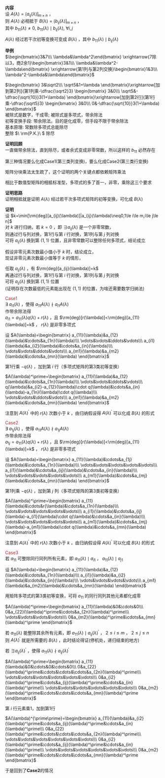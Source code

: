 **内容**  
设 $A(\lambda)=\lgroup a_{ij}(\lambda)\rgroup_{m\times n}$ ，  
则 $A(\lambda)$ 必相抵于 $B(\lambda)=\lgroup b_{ij}(\lambda)\rgroup_{m\times n}$ ，  
其中 $b_{11}(\lambda)\neq0,\ b_{11}(\lambda)\mid b_{ij}(\lambda),\ \forall i,j$  
  
$A(\lambda)$ 经过若干次初等变换可变成 $B(\lambda)$ ，其中 $b_{11}(\lambda)\mid b_{ij}(\lambda)$  
  
**举例**  
$\begin{bmatrix}3&7\\\ \lambda&\lambda^2\end{bmatrix}  
\xrightarrow{7除以3，商2余1}\begin{bmatrix}3&1\\\ \lambda&\lambda^2-\lambda\end{bmatrix}  
\xrightarrow{第1列与第2列交换}\begin{bmatrix}1&3\\\ \lambda^2-\lambda&\lambda\end{bmatrix}$  
  
$\begin{bmatrix}  
3&\sqrt2\\\  
\sqrt5&1+\lambda  
\end{bmatrix}\xrightarrow[加到第2列]{第1列乘-\dfrac{\sqrt2}3}  
\begin{bmatrix}  
3&0\\\  
\sqrt5&-\dfrac{\sqrt{10}}3(1+\lambda)  
\end{bmatrix}\xrightarrow[加到第2行]{第1行乘-\dfrac{\sqrt5}3}  
\begin{bmatrix}  
3&0\\\  
0&-\dfrac{\sqrt{10}}3(1+\lambda)  
\end{bmatrix}$  
被除式是数字，干成零; 被除式是多项式，带余除法  
初等变换手段: 带余除法，目的是化成零，但手段不限于带余除法  
基本原理: 常数除多项式总能除尽  
整除 $\ \rm{P.K.}\ $ 除尽  
  
**证明回顾**  
一直做带余除法，直到除尽，或者余式变成非零常数，所以这样的 $b_{11}$ 必然存在  
  
第三种情况要么化成Case1(第三类列变换)，要么化成Case2(第三类行变换)  
  
矩阵分块乘法太生疏了，这个证明的两个关键点都依赖矩阵乘法  
  
相比于数值型矩阵的相抵标准型，多项式的多了首一，非零，乘除这三个要求  
  
**证明思路**  
证明相抵就是证明 $A(\lambda)$ 经过若干次多项式矩阵的初等变换，可化成 $B(\lambda)$  
  
**证明**  
设 $k=\min[\rm{deg}[a_{ij}(\lambda)]|a_{ij}(\lambda)\neq0,1\le i\le m,i\le j\le n]$  
对 $k$ 进行归纳，若 $k=0$ ，即 $\exists a_{ij}(\lambda)$ 是一个非零常数，  
则通过行与列对换，第1行与第 $i$ 行对换，第1列与第 $j$ 列对换  
可将 $a_{ij}(\lambda)$ 换到第 $(1,1)$ 位置，且非零常数可以整除任何多项式，结论成立  
  
假设非零元素次数最小值小于 $k$ 时，结论成立，  
现证非零元素次数最小值等于 $k$ 的情形，  
  
任取 $a_{ij}(\lambda)$ ，有 $\rm{deg}[a_{ij}(\lambda)]=k$  
再通过行与列对换，第1行与第 $i$ 行对换，第1列与第 $j$ 列对换  
可将 $a_{ij}(\lambda)$ 换到第 $(1,1)$ 位置  
(证明存在次数最低的元素能出现在 $(1,1)$ 的位置，为啥还需要数学归纳法)  
  
<font color="brown">Case1</font>  
$\exists\ a_{i1}(\lambda)$ ，使得 $a_{11}A(\lambda)\nmid a_{i1}A(\lambda)$  
作带余除法得  
$a_{i1}=a_{11}(\lambda)q(\lambda)+r(\lambda)$ ，且 $\rm{deg}[r(\lambda)]<\rm{deg}[a_{11}(\lambda)]=k$ ， $r(\lambda)$ 是非零多项式  
  
设 $A(\lambda)=\begin{bmatrix}  
a_{11}(\lambda)&a_{12}(\lambda)&\cdots&a_{1n}(\lambda)\\\  
\vdots&\vdots&\ddots&\vdots\\\  
a_{i1}(\lambda)&a_{i2}(\lambda)&\cdots&a_{in}(\lambda)\\\  
\vdots&\vdots&\ddots&\vdots\\\  
a_{m1}(\lambda)&a_{m2}(\lambda)&\cdots&a_{mn}(\lambda)  
\end{bmatrix}$  
  
第1行乘 $-q(\lambda)$ ，加到第 $i$ 行（多项式矩阵的第3类初等变换）  
  
$A(\lambda)^\prime=\begin{bmatrix}  
a_{11}(\lambda)&a_{12}(\lambda)&\cdots&a_{1n}(\lambda)\\\  
\vdots&\vdots&\ddots&\vdots\\\  
q(\lambda)&a_{i2}-a_{12}(\lambda)\cdot q(\lambda)&\cdots&a_{in}(\lambda)-a_{1n}(\lambda)\cdot q(\lambda)\\\  
\vdots&\vdots&\ddots&\vdots\\\  
a_{m1}(\lambda)&a_{m2}(\lambda)&\cdots&a_{mn}(\lambda)  
\end{bmatrix}$  
  
注意到 $A(\lambda)^\prime$ 中的 $r(\lambda)$ 次数小于 $k$ ，由归纳假设得 $A(\lambda)^\prime$ 可以化成 $B(\lambda)$ 的形式  
  
<font color="brown">Case2</font>  
$\exists\ a_{1j}(\lambda)$ ，使得 $a_{11}A(\lambda)\nmid a_{1j}A(\lambda)$  
作带余除法得  
$a_{1j}=a_{11}(\lambda)q(\lambda)+r(\lambda)$ ，且 $\rm{deg}[r(\lambda)]<\rm{deg}[a_{11}(\lambda)]=k$ ， $r(\lambda)$ 是非零多项式  
  
设 $A(\lambda)=\begin{bmatrix}  
a_{11}(\lambda)&\cdots&a_{1j}(\lambda)&\cdots&a_{1n}(\lambda)\\\  
\vdots&\vdots&\vdots&\vdots&\vdots\\\  
a_{i1}(\lambda)&\cdots&a_{ij}(\lambda)&\cdots&a_{in}(\lambda)\\\  
\vdots&\vdots&\vdots&\vdots&\vdots\\\  
a_{m1}(\lambda)&\cdots&a_{mj}(\lambda)&\cdots&a_{mn}(\lambda)  
\end{bmatrix}$  
  
第1列乘 $-q(\lambda)$ ，加到第 $j$ 列（多项式矩阵的第3类初等变换）  
  
$A(\lambda)^\prime=\begin{bmatrix}  
a_{11}(\lambda)&\cdots&r(\lambda)&\cdots&a_{1n}(\lambda)\\\  
\vdots&\vdots&\vdots&\vdots&\vdots\\\  
a_{i1}(\lambda)&\cdots&a_{ij}(\lambda)-a_{i1}(\lambda)\cdot q(\lambda)&\cdots&a_{in}(\lambda)\\\  
\vdots&\vdots&\vdots&\vdots&\vdots\\\  
a_{m1}(\lambda)&\cdots&a_{mj}(\lambda)-a_{m1}(\lambda)\cdot q(\lambda)&\cdots&a_{mn}(\lambda)  
\end{bmatrix}$  
  
注意到 $A(\lambda)^\prime$ 中的 $r(\lambda)$ 次数小于 $k$ ，由归纳假设得 $A(\lambda)^\prime$ 可以化成 $B(\lambda)$ 的形式  
  
<font color="brown">Case3</font>  
若 $a_{11}$ 可整除同行同列所有元素，即 $a_{11}(\lambda)\mid a_{i1}$ ， $a_{11}(\lambda)\mid a_{j1}$  
  
设 $A(\lambda)=\begin{bmatrix}  
a_{11}(\lambda)&a_{12}(\lambda)&\cdots&a_{1n}(\lambda)\\\  
a_{i1}(\lambda)&a_{i2}(\lambda)&\cdots&a_{in}(\lambda)\\\  
\vdots&\vdots&\vdots&\vdots\\\  
a_{m1}(\lambda)&a_{m2}(\lambda)&\cdots&a_{mn}(\lambda)  
\end{bmatrix}$  
  
用矩阵多项式的第3类初等变换，可将 $a_{11}$ 的同行同列其他元素都化成零  
  
$A(\lambda)^\prime=\begin{bmatrix}  
a_{11}(\lambda)&0&\cdots&0\\\  
0&a_{22}(\lambda)^\prime&\cdots&a_{2n}(\lambda)^\prime\\\  
\vdots&\vdots&\vdots&\vdots\\\  
0&a_{m2}(\lambda)^\prime&\cdots&a_{mn}(\lambda)^\prime  
\end{bmatrix}$  
  
若 $a_{11}(\lambda)$ 能整除其余所有元素，即 $a_{11}(\lambda)\mid a_{ij}(\lambda)^\prime$ ， $2\le i\le m$ ， $2\le j\le n$  
则 $A(\lambda)^\prime$ 就是所需要的 $B(\lambda)$ ，此时结论得证(停机处，递归结束的地方)  
  
若 $\exists a_{ij}(\lambda)^\prime$ ，使得 $a_{11}(\lambda)\nmid a_{ij}(\lambda)^\prime$  
  
$A(\lambda)^\prime=\begin{bmatrix}  
a_{11}(\lambda)&0&\cdots&0&\cdots&0\\\  
0&a_{22}(\lambda)^\prime&\cdots&\cdots&\cdots&a_{2n}(\lambda)^\prime\\\  
\vdots&\vdots&\vdots&\vdots&\vdots&\vdots\\\  
0&a_{i2}(\lambda)^\prime&\cdots&a_{ij}(\lambda)^\prime&\cdots&a_{in}(\lambda)^\prime\\\  
\vdots&\vdots&\vdots&\vdots&\vdots&\vdots\\\  
0&a_{m2}(\lambda)^\prime&\cdots&\cdots&\cdots&a_{mn}(\lambda)^\prime  
\end{bmatrix}$  
  
第 $i$ 行元素乘1，加到第1行  
  
$A(\lambda)^{\prime\prime}=\begin{bmatrix}  
a_{11}(\lambda)&a_{i2}(\lambda)^\prime&\cdots&a_{ij}(\lambda)^\prime&\cdots&a_{in}(\lambda)^\prime\\\  
0&a_{22}(\lambda)^\prime&\cdots&\cdots&\cdots&a_{2n}(\lambda)^\prime\\\  
\vdots&\vdots&\vdots&\vdots&\vdots&\vdots\\\  
0&a_{i2}(\lambda)^\prime&\cdots&a_{ij}(\lambda)^\prime&\cdots&a_{in}(\lambda)^\prime\\\  
\vdots&\vdots&\vdots&\vdots&\vdots&\vdots\\\  
0&a_{m2}(\lambda)^\prime&\cdots&\cdots&\cdots&a_{mn}(\lambda)^\prime  
\end{bmatrix}$  
  
于是回到了**Case2**的情况  
